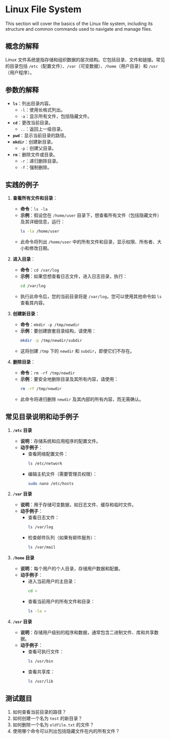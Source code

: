 # Linux File System

This section will cover the basics of the Linux file system, including its structure and common commands used to navigate and manage files.

## 概念的解释
Linux 文件系统是指存储和组织数据的层次结构。它包括目录、文件和链接。常见的目录包括 `/etc`（配置文件）、`/var`（可变数据）、`/home`（用户目录）和 `/usr`（用户程序）。

## 参数的解释
- **`ls`**：列出目录内容。
  - `-l`：使用长格式列出。
  - `-a`：显示所有文件，包括隐藏文件。
- **`cd`**：更改当前目录。
  - `..`：返回上一级目录。
- **`pwd`**：显示当前目录的路径。
- **`mkdir`**：创建新目录。
  - `-p`：创建父目录。
- **`rm`**：删除文件或目录。
  - `-r`：递归删除目录。
  - `-f`：强制删除。

## 实践的例子
1. **查看所有文件和目录**：
   - **命令**：`ls -la`
   - **示例**：假设您在 `/home/user` 目录下，想查看所有文件（包括隐藏文件）及其详细信息，运行：
     ```bash
     ls -la /home/user
     ```
   - 此命令将列出 `/home/user` 中的所有文件和目录，显示权限、所有者、大小和修改日期。

2. **进入目录**：
   - **命令**：`cd /var/log`
   - **示例**：如果您想查看日志文件，进入日志目录，执行：
     ```bash
     cd /var/log
     ```
   - 执行此命令后，您的当前目录将是 `/var/log`，您可以使用其他命令如 `ls` 查看其内容。

3. **创建新目录**：
   - **命令**：`mkdir -p /tmp/newdir`
   - **示例**：要创建嵌套目录结构，请使用：
     ```bash
     mkdir -p /tmp/newdir/subdir
     ```
   - 这将创建 `/tmp` 下的 `newdir` 和 `subdir`，即使它们不存在。

4. **删除目录**：
   - **命令**：`rm -rf /tmp/newdir`
   - **示例**：要安全地删除目录及其所有内容，请使用：
     ```bash
     rm -rf /tmp/newdir
     ```
   - 此命令将递归删除 `newdir` 及其内部的所有内容，而无需确认。

## 常见目录说明和动手例子

1. **`/etc` 目录**
   - **说明**：存储系统和应用程序的配置文件。
   - **动手例子**：
     - 查看网络配置文件：
       ```bash
       ls /etc/network
       ```
     - 编辑主机文件（需要管理员权限）：
       ```bash
       sudo nano /etc/hosts
       ```

2. **`/var` 目录**
   - **说明**：用于存储可变数据，如日志文件、缓存和临时文件。
   - **动手例子**：
     - 查看日志文件：
       ```bash
       ls /var/log
       ```
     - 检查邮件队列（如果有邮件服务）：
       ```bash
       ls /var/mail
       ```

3. **`/home` 目录**
   - **说明**：每个用户的个人目录，存储用户数据和配置。
   - **动手例子**：
     - 进入当前用户的主目录：
       ```bash
       cd ~
       ```
     - 查看当前用户的所有文件和目录：
       ```bash
       ls -la ~
       ```

4. **`/usr` 目录**
   - **说明**：存储用户级别的程序和数据，通常包含二进制文件、库和共享数据。
   - **动手例子**：
     - 查看可执行文件：
       ```bash
       ls /usr/bin
       ```
     - 查看共享库：
       ```bash
       ls /usr/lib
       ```

## 测试题目
1. 如何查看当前目录的路径？
2. 如何创建一个名为 `test` 的新目录？
3. 如何删除一个名为 `oldfile.txt` 的文件？
4. 使用哪个命令可以列出包括隐藏文件在内的所有文件？
